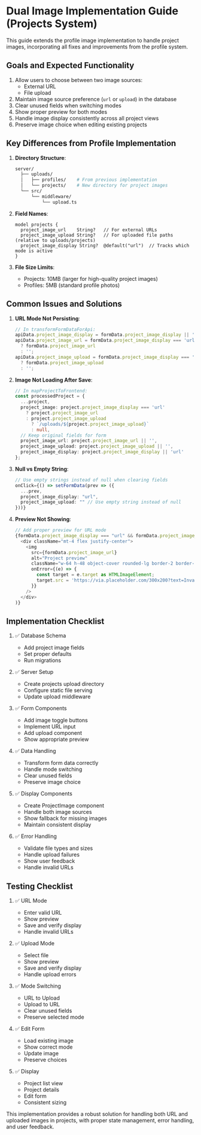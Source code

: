 # Dual Image Implementation Guide (Projects System)

This guide extends the profile image implementation to handle project images, incorporating all fixes and improvements from the profile system.

## Goals and Expected Functionality

1. Allow users to choose between two image sources:
   - External URL
   - File upload
2. Maintain image source preference (`url` or `upload`) in the database
3. Clear unused fields when switching modes
4. Show proper preview for both modes
5. Handle image display consistently across all project views
6. Preserve image choice when editing existing projects

## Key Differences from Profile Implementation

1. **Directory Structure**:
   ```bash
   server/
     ├── uploads/
     │   ├── profiles/    # From previous implementation
     │   └── projects/    # New directory for project images
     └── src/
         └── middleware/
             └── upload.ts
   ```

2. **Field Names**:
   ```prisma
   model projects {
     project_image_url    String?   // For external URLs
     project_image_upload String?   // For uploaded file paths (relative to uploads/projects)
     project_image_display String?  @default("url")  // Tracks which mode is active
   }
   ```

3. **File Size Limits**:
   - Projects: 10MB (larger for high-quality project images)
   - Profiles: 5MB (standard profile photos)

## Common Issues and Solutions

1. **URL Mode Not Persisting**:
   ```typescript
   // In transformFormDataForApi:
   apiData.project_image_display = formData.project_image_display || 'url';
   apiData.project_image_url = formData.project_image_display === 'url' 
     ? formData.project_image_url 
     : '';
   apiData.project_image_upload = formData.project_image_display === 'upload' 
     ? formData.project_image_upload 
     : '';
   ```

2. **Image Not Loading After Save**:
   ```typescript
   // In mapProjectToFrontend:
   const processedProject = {
     ...project,
     project_image: project.project_image_display === 'url' 
       ? project.project_image_url
       : project.project_image_upload 
         ? `/uploads/${project.project_image_upload}`
         : null,
     // Keep original fields for form
     project_image_url: project.project_image_url || '',
     project_image_upload: project.project_image_upload || '',
     project_image_display: project.project_image_display || 'url'
   };
   ```

3. **Null vs Empty String**:
   ```typescript
   // Use empty strings instead of null when clearing fields
   onClick={() => setFormData(prev => ({ 
     ...prev, 
     project_image_display: "url",
     project_image_upload: "" // Use empty string instead of null
   }))}
   ```

4. **Preview Not Showing**:
   ```typescript
   // Add proper preview for URL mode
   {formData.project_image_display === "url" && formData.project_image_url && (
     <div className="mt-4 flex justify-center">
       <img
         src={formData.project_image_url}
         alt="Project preview"
         className="w-64 h-48 object-cover rounded-lg border-2 border-gray-200"
         onError={(e) => {
           const target = e.target as HTMLImageElement;
           target.src = 'https://via.placeholder.com/300x200?text=Invalid+Image+URL';
         }}
       />
     </div>
   )}
   ```

## Implementation Checklist

1. ✅ Database Schema
   - Add project image fields
   - Set proper defaults
   - Run migrations

2. ✅ Server Setup
   - Create projects upload directory
   - Configure static file serving
   - Update upload middleware

3. ✅ Form Components
   - Add image toggle buttons
   - Implement URL input
   - Add upload component
   - Show appropriate preview

4. ✅ Data Handling
   - Transform form data correctly
   - Handle mode switching
   - Clear unused fields
   - Preserve image choice

5. ✅ Display Components
   - Create ProjectImage component
   - Handle both image sources
   - Show fallback for missing images
   - Maintain consistent display

6. ✅ Error Handling
   - Validate file types and sizes
   - Handle upload failures
   - Show user feedback
   - Handle invalid URLs

## Testing Checklist

1. ✅ URL Mode
   - Enter valid URL
   - Show preview
   - Save and verify display
   - Handle invalid URLs

2. ✅ Upload Mode
   - Select file
   - Show preview
   - Save and verify display
   - Handle upload errors

3. ✅ Mode Switching
   - URL to Upload
   - Upload to URL
   - Clear unused fields
   - Preserve selected mode

4. ✅ Edit Form
   - Load existing image
   - Show correct mode
   - Update image
   - Preserve choices

5. ✅ Display
   - Project list view
   - Project details
   - Edit form
   - Consistent sizing

This implementation provides a robust solution for handling both URL and uploaded images in projects, with proper state management, error handling, and user feedback. 